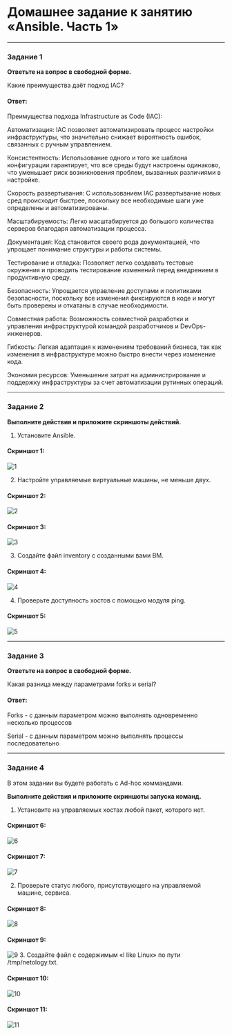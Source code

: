 # Домашнее задание к занятию «Ansible. Часть 1»
---

### Задание 1

**Ответьте на вопрос в свободной форме.**

Какие преимущества даёт подход IAC?

#### Ответ:
Преимущества подхода Infrastructure as Code (IAC):

Автоматизация: IAC позволяет автоматизировать процесс настройки инфраструктуры, что значительно снижает вероятность ошибок, связанных с ручным управлением.

Консистентность: Использование одного и того же шаблона конфигурации гарантирует, что все среды будут настроены одинаково, что уменьшает риск возникновения проблем, вызванных различиями в настройке.

Скорость развертывания: С использованием IAC развертывание новых сред происходит быстрее, поскольку все необходимые шаги уже определены и автоматизированы.

Масштабируемость: Легко масштабируется до большого количества серверов благодаря автоматизации процесса.

Документация: Код становится своего рода документацией, что упрощает понимание структуры и работы системы.

Тестирование и отладка: Позволяет легко создавать тестовые окружения и проводить тестирование изменений перед внедрением в продуктивную среду.

Безопасность: Упрощается управление доступами и политиками безопасности, поскольку все изменения фиксируются в коде и могут быть проверены и откатаны в случае необходимости.

Совместная работа: Возможность совместной разработки и управления инфраструктурой командой разработчиков и DevOps-инженеров.

Гибкость: Легкая адаптация к изменениям требований бизнеса, так как изменения в инфраструктуре можно быстро внести через изменение кода.

Экономия ресурсов: Уменьшение затрат на администрирование и поддержку инфраструктуры за счет автоматизации рутинных операций.

---

### Задание 2 

**Выполните действия и приложите скриншоты действий.**

1. Установите Ansible.
#### Скриншот 1:
![1](https://github.com/yojihc/netology-Virtualization/blob/7-01/pics/%D0%A1%D0%BD%D0%B8%D0%BC%D0%BE%D0%BA.JPG?raw=true)

2. Настройте управляемые виртуальные машины, не меньше двух.
#### Скриншот 2:
![2](https://github.com/yojihc/netology-Virtualization/blob/7-01/pics/1.JPG?raw=true)
#### Скриншот 3:
![3](https://github.com/yojihc/netology-Virtualization/blob/7-01/pics/2.JPG?raw=true)

3. Создайте файл inventory с созданными вами ВМ.
#### Скриншот 4:
![4](https://github.com/yojihc/netology-Virtualization/blob/7-01/pics/3-1.JPG?raw=true)

4. Проверьте доступность хостов с помощью модуля ping.
#### Скриншот 5:
![5](https://github.com/yojihc/netology-Virtualization/blob/7-01/pics/4.JPG?raw=true)

---

### Задание 3 

**Ответьте на вопрос в свободной форме.**

Какая разница между параметрами forks и serial? 

#### Ответ:
Forks - с данным параметром можно выполнять одновременно несколько процессов

Serial  - с данным параметром можно выполнять процессы последовательно

---

### Задание 4 

В этом задании вы будете работать с Ad-hoc коммандами.

**Выполните действия и приложите скриншоты запуска команд.**

1. Установите на управляемых хостах любой пакет, которого нет.
#### Скриншот 6:
![6](https://github.com/yojihc/netology-Virtualization/blob/7-01/pics/5.JPG?raw=true)
#### Скриншот 7: 
![7](https://github.com/yojihc/netology-Virtualization/blob/7-01/pics/6.JPG?raw=true)

2. Проверьте статус любого, присутствующего на управляемой машине, сервиса.
#### Скриншот 8: 
![8](https://github.com/yojihc/netology-Virtualization/blob/7-01/pics/7.JPG?raw=true)
#### Скриншот 9:
![9](https://github.com/yojihc/netology-Virtualization/blob/7-01/pics/8.JPG?raw=true)
3. Создайте файл с содержимым «I like Linux» по пути /tmp/netology.txt.
#### Скриншот 10: 
![10](https://github.com/yojihc/netology-Virtualization/blob/7-01/pics/9.JPG?raw=true)
#### Скриншот 11:
![11](https://github.com/yojihc/netology-Virtualization/blob/7-01/pics/10.JPG?raw=true)
